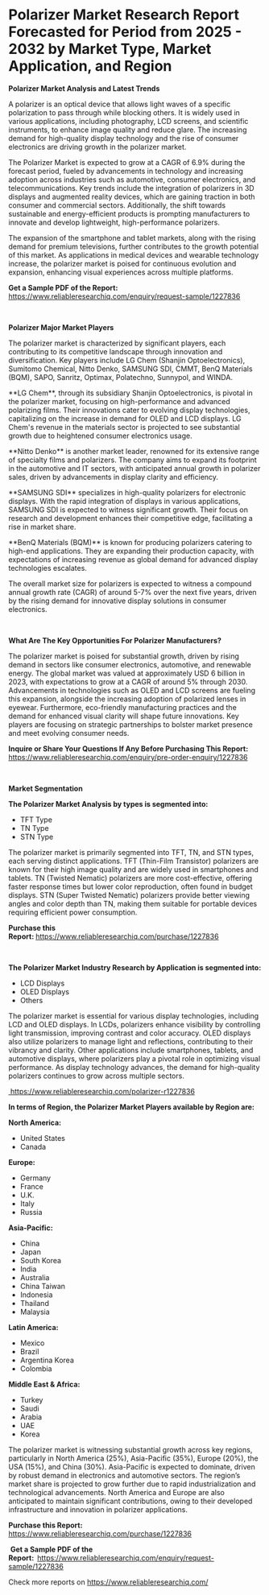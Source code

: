 <p><h1>Polarizer Market Research Report Forecasted for Period from 2025 -  2032 by Market Type, Market Application, and Region</h1></p><p><strong>Polarizer Market Analysis and Latest Trends</strong></p>
<p><p>A polarizer is an optical device that allows light waves of a specific polarization to pass through while blocking others. It is widely used in various applications, including photography, LCD screens, and scientific instruments, to enhance image quality and reduce glare. The increasing demand for high-quality display technology and the rise of consumer electronics are driving growth in the polarizer market. </p><p>The Polarizer Market is expected to grow at a CAGR of 6.9% during the forecast period, fueled by advancements in technology and increasing adoption across industries such as automotive, consumer electronics, and telecommunications. Key trends include the integration of polarizers in 3D displays and augmented reality devices, which are gaining traction in both consumer and commercial sectors. Additionally, the shift towards sustainable and energy-efficient products is prompting manufacturers to innovate and develop lightweight, high-performance polarizers. </p><p>The expansion of the smartphone and tablet markets, along with the rising demand for premium televisions, further contributes to the growth potential of this market. As applications in medical devices and wearable technology increase, the polarizer market is poised for continuous evolution and expansion, enhancing visual experiences across multiple platforms.</p></p>
<p><strong>Get a Sample PDF of the Report:&nbsp;</strong> <a href="https://www.reliableresearchiq.com/enquiry/request-sample/1227836?utm_campaign=1144&utm_medium=2&utm_source=Github&utm_content=ia&utm_term=10022025&utm_id=polarizer">https://www.reliableresearchiq.com/enquiry/request-sample/1227836</a></p>
<p>&nbsp;</p>
<p><strong>Polarizer Major Market Players</strong></p>
<p><p>The polarizer market is characterized by significant players, each contributing to its competitive landscape through innovation and diversification. Key players include LG Chem (Shanjin Optoelectronics), Sumitomo Chemical, Nitto Denko, SAMSUNG SDI, CMMT, BenQ Materials (BQM), SAPO, Sanritz, Optimax, Polatechno, Sunnypol, and WINDA.</p><p>**LG Chem**, through its subsidiary Shanjin Optoelectronics, is pivotal in the polarizer market, focusing on high-performance and advanced polarizing films. Their innovations cater to evolving display technologies, capitalizing on the increase in demand for OLED and LCD displays. LG Chem's revenue in the materials sector is projected to see substantial growth due to heightened consumer electronics usage.</p><p>**Nitto Denko** is another market leader, renowned for its extensive range of specialty films and polarizers. The company aims to expand its footprint in the automotive and IT sectors, with anticipated annual growth in polarizer sales, driven by advancements in display clarity and efficiency.</p><p>**SAMSUNG SDI** specializes in high-quality polarizers for electronic displays. With the rapid integration of displays in various applications, SAMSUNG SDI is expected to witness significant growth. Their focus on research and development enhances their competitive edge, facilitating a rise in market share.</p><p>**BenQ Materials (BQM)** is known for producing polarizers catering to high-end applications. They are expanding their production capacity, with expectations of increasing revenue as global demand for advanced display technologies escalates.</p><p>The overall market size for polarizers is expected to witness a compound annual growth rate (CAGR) of around 5-7% over the next five years, driven by the rising demand for innovative display solutions in consumer electronics.</p></p>
<p>&nbsp;</p>
<p><strong>What Are The Key Opportunities For Polarizer Manufacturers?</strong></p>
<p><p>The polarizer market is poised for substantial growth, driven by rising demand in sectors like consumer electronics, automotive, and renewable energy. The global market was valued at approximately USD 6 billion in 2023, with expectations to grow at a CAGR of around 5% through 2030. Advancements in technologies such as OLED and LCD screens are fueling this expansion, alongside the increasing adoption of polarized lenses in eyewear. Furthermore, eco-friendly manufacturing practices and the demand for enhanced visual clarity will shape future innovations. Key players are focusing on strategic partnerships to bolster market presence and meet evolving consumer needs.</p></p>
<p><strong>Inquire or Share Your Questions If Any Before Purchasing This Report:</strong> <a href="https://www.reliableresearchiq.com/enquiry/pre-order-enquiry/1227836?utm_campaign=1144&utm_medium=2&utm_source=Github&utm_content=ia&utm_term=10022025&utm_id=polarizer">https://www.reliableresearchiq.com/enquiry/pre-order-enquiry/1227836</a></p>
<p>&nbsp;</p>
<p><strong>Market Segmentation</strong></p>
<p><strong>The Polarizer Market Analysis by types is segmented into:</strong></p>
<p><ul><li>TFT Type</li><li>TN Type</li><li>STN Type</li></ul></p>
<p><p>The polarizer market is primarily segmented into TFT, TN, and STN types, each serving distinct applications. TFT (Thin-Film Transistor) polarizers are known for their high image quality and are widely used in smartphones and tablets. TN (Twisted Nematic) polarizers are more cost-effective, offering faster response times but lower color reproduction, often found in budget displays. STN (Super Twisted Nematic) polarizers provide better viewing angles and color depth than TN, making them suitable for portable devices requiring efficient power consumption.</p></p>
<p><strong>Purchase this Report:&nbsp;</strong><a href="https://www.reliableresearchiq.com/purchase/1227836?utm_campaign=1144&utm_medium=2&utm_source=Github&utm_content=ia&utm_term=10022025&utm_id=polarizer">https://www.reliableresearchiq.com/purchase/1227836</a></p>
<p>&nbsp;</p>
<p><strong>The Polarizer Market Industry Research by Application is segmented into:</strong></p>
<p><ul><li>LCD Displays</li><li>OLED Displays</li><li>Others</li></ul></p>
<p><p>The polarizer market is essential for various display technologies, including LCD and OLED displays. In LCDs, polarizers enhance visibility by controlling light transmission, improving contrast and color accuracy. OLED displays also utilize polarizers to manage light and reflections, contributing to their vibrancy and clarity. Other applications include smartphones, tablets, and automotive displays, where polarizers play a pivotal role in optimizing visual performance. As display technology advances, the demand for high-quality polarizers continues to grow across multiple sectors.</p></p>
<p><a href="https://www.reliableresearchiq.com/polarizer-r1227836?utm_campaign=1144&utm_medium=2&utm_source=Github&utm_content=ia&utm_term=10022025&utm_id=polarizer">&nbsp;https://www.reliableresearchiq.com/polarizer-r1227836</a></p>
<p><strong>In terms of Region, the Polarizer Market Players available by Region are:</strong></p>
<p>
    <p> <strong> North America: </strong>
        <ul>
            <li>United States</li>
            <li>Canada</li>
        </ul>
        </p> 
    <p> <strong> Europe: </strong>
        <ul>
            <li>Germany</li>
            <li>France</li>
            <li>U.K.</li>
            <li>Italy</li>
            <li>Russia</li>
        </ul>
        </p> 
    <p> <strong> Asia-Pacific: </strong>
        <ul>
            <li>China</li>
            <li>Japan</li>
            <li>South Korea</li>
            <li>India</li>
            <li>Australia</li>
            <li>China Taiwan</li>
            <li>Indonesia</li>
            <li>Thailand</li>
            <li>Malaysia</li>
        </ul>
        </p> 
    <p> <strong> Latin America: </strong>
        <ul>
            <li>Mexico</li>
            <li>Brazil</li>
            <li>Argentina Korea</li>
            <li>Colombia</li>
        </ul>
        </p> 
    <p> <strong> Middle East & Africa: </strong>
        <ul>
            <li>Turkey</li>
            <li>Saudi</li>
            <li>Arabia</li>
            <li>UAE</li>
            <li>Korea</li>
        </ul>
    </p>
    </p>
<p><p>The polarizer market is witnessing substantial growth across key regions, particularly in North America (25%), Asia-Pacific (35%), Europe (20%), the USA (15%), and China (30%). Asia-Pacific is expected to dominate, driven by robust demand in electronics and automotive sectors. The region’s market share is projected to grow further due to rapid industrialization and technological advancements. North America and Europe are also anticipated to maintain significant contributions, owing to their developed infrastructure and innovation in polarizer applications.</p></p>
<p><strong>Purchase this Report: </strong><a href="https://www.reliableresearchiq.com/purchase/1227836?utm_campaign=1144&utm_medium=2&utm_source=Github&utm_content=ia&utm_term=10022025&utm_id=polarizer">https://www.reliableresearchiq.com/purchase/1227836</a></p>
<p>&nbsp;<strong>Get a Sample PDF of the Report:&nbsp;&nbsp;</strong><a href="https://www.reliableresearchiq.com/enquiry/request-sample/1227836?utm_campaign=1144&utm_medium=2&utm_source=Github&utm_content=ia&utm_term=10022025&utm_id=polarizer">https://www.reliableresearchiq.com/enquiry/request-sample/1227836</a></p>
<p><strong></strong></p>
<p>Check more reports on <a href="https://www.reliableresearchiq.com/?utm_campaign=1144&utm_medium=2&utm_source=Github&utm_content=ia&utm_term=10022025&utm_id=polarizer">https://www.reliableresearchiq.com/</a></p>